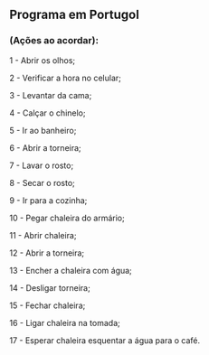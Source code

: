 ## Programa em Portugol
### (Ações ao acordar):
1 - Abrir os olhos;

2 - Verificar a hora no celular;

3 - Levantar da cama;

4 - Calçar o chinelo;

5 - Ir ao banheiro;

6 - Abrir a torneira;

7 - Lavar o rosto;

8 - Secar o rosto;

9 - Ir para a cozinha;

10 - Pegar chaleira do armário;

11 - Abrir chaleira;

12 - Abrir a torneira;

13 - Encher a chaleira com água;

14 - Desligar torneira; 

15 - Fechar chaleira; 

16 - Ligar chaleira na tomada;

17 - Esperar chaleira esquentar a água para o café.
